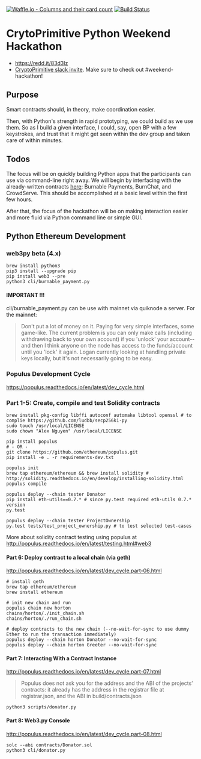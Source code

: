 [![Waffle.io - Columns and their card count](https://badge.waffle.io/tamedu/pyhackathon.png?columns=all)](https://waffle.io/tamedu/pyhackathon?utm_source=badge) [![Build Status](https://travis-ci.org/tamedu/pyhackathon.svg?branch=master)](https://travis-ci.org/tamedu/pyhackathon)

# CrytoPrimitive Python Weekend Hackathon
*   https://redd.it/83d3lz
*   [CryptoPrimitive slack invite](https://cp-hackathon-invite.herokuapp.com/). Make sure to check out #weekend-hackathon!

## Purpose
Smart contracts should, in theory, make coordination easier.

Then, with Python's strength in rapid prototyping, we could build as we use them. So as I build a given interface, I could, say, open BP with a few keystrokes, and trust that it might get seen within the dev group and taken care of within minutes.

## Todos
The focus will be on quickly building Python apps that the participants can use via command-line right away. We will begin by interfacing with the already-written contracts [here](https://github.com/cryptoprimitive/contracts): Burnable Payments, BurnChat, and CrowdServe. This should be accomplished at a basic level within the first few hours.

After that, the focus of the hackathon will be on making interaction easier and more fluid via Python command line or simple GUI.

## Python Ethereum Development

### web3py **beta** (4.x)
```
brew install python3
pip3 install --upgrade pip
pip install web3 --pre
python3 cli/burnable_payment.py
```

#### IMPORTANT !!!
cli/burnable_payment.py can be use with mainnet via quiknode a server. For the mainnet:
> Don't put a lot of money on it. Paying for very simple interfaces, some game-like.
> The current problem is you can only make calls (including withdrawing back to your own account)
> if you 'unlock' your account--and then I think
> anyone on the node has access to the funds/account until you 'lock' it again.
> Logan currently looking at handling private keys locally, but it's not necessarily going to be easy.


### Populus Development Cycle
https://populus.readthedocs.io/en/latest/dev_cycle.html
### Part 1-5: Create, compile and test Solidity contracts

```
brew install pkg-config libffi autoconf automake libtool openssl # to complie https://github.com/ludbb/secp256k1-py
sudo touch /usr/local/LICENSE
sudo chown "Alex Nguyen" /usr/local/LICENSE

pip install populus
# - OR -
git clone https://github.com/ethereum/populus.git
pip install -e . -r requirements-dev.txt

populus init
brew tap ethereum/ethereum && brew install solidity # http://solidity.readthedocs.io/en/develop/installing-solidity.html
populus compile

populus deploy --chain tester Donator
pip install eth-utils==0.7.* # since py.test required eth-utils 0.7.* version
py.test

populus deploy --chain tester ProjectOwnership
py.test tests/test_project_ownership.py # to test selected test-cases
```

More about solidity contract testing using populus at http://populus.readthedocs.io/en/latest/testing.html#web3

#### Part 6: Deploy contract to a local chain (via geth)
http://populus.readthedocs.io/en/latest/dev_cycle.part-06.html
```
# install geth
brew tap ethereum/ethereum
brew install ethereum

# init new chain and run
populus chain new horton
chains/horton/./init_chain.sh
chains/horton/./run_chain.sh

# deploy contracts to the new chain (--no-wait-for-sync to use dummy Ether to run the transaction immediately)
populus deploy --chain horton Donator --no-wait-for-sync
populus deploy --chain horton Greeter --no-wait-for-sync
```

#### Part 7: Interacting With a Contract Instance
http://populus.readthedocs.io/en/latest/dev_cycle.part-07.html

> Populus does not ask you for the address and the ABI of the projects’ contracts: it already has the address in the registrar file at registrar.json, and the ABI in build/contracts.json

```
python3 scripts/donator.py
```

#### Part 8: Web3.py Console
http://populus.readthedocs.io/en/latest/dev_cycle.part-08.html

```
solc --abi contracts/Donator.sol
python3 cli/donator.py
```

